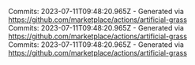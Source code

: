Commits: 2023-07-11T09:48:20.965Z - Generated via https://github.com/marketplace/actions/artificial-grass
<br>
Commits: 2023-07-11T09:48:20.965Z - Generated via https://github.com/marketplace/actions/artificial-grass
<br>
Commits: 2023-07-11T09:48:20.965Z - Generated via https://github.com/marketplace/actions/artificial-grass
<br>
